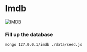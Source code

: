 # Imdb

![IMDB](https://static.amazon.jobs/teams/53/images/IMDb_Header_Page.jpg?1501027252)

### Fill up the database

```sh
mongo 127.0.0.1/imdb ./data/seed.js
```
